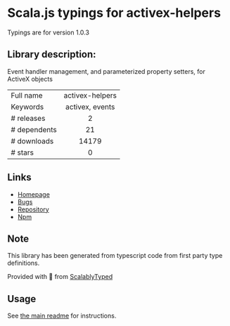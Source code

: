 
# Scala.js typings for activex-helpers

Typings are for version 1.0.3

## Library description:
Event handler management, and parameterized property setters, for ActiveX objects

|                    |                 |
| ------------------ | :-------------: |
| Full name          | activex-helpers |
| Keywords           | activex, events |
| # releases         | 2 |
| # dependents       | 21 |
| # downloads        | 14179 |
| # stars            | 0 |

## Links
- [Homepage](https://github.com/zspitz/activex-js-helpers#readme)
- [Bugs](https://github.com/zspitz/activex-js-helpers/issues)
- [Repository](https://github.com/zspitz/activex-js-helpers)
- [Npm](https://www.npmjs.com/package/activex-helpers)
    


## Note
This library has been generated from typescript code from first party type definitions.

Provided with :purple_heart: from [ScalablyTyped](https://github.com/oyvindberg/ScalablyTyped)

## Usage
See [the main readme](../../readme.md) for instructions.


